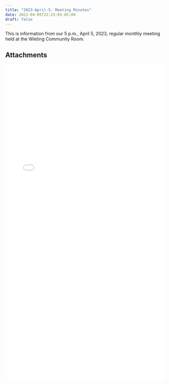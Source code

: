```yaml
---
title: "2023-April-5: Meeting Minutes"
date: 2023-04-05T22:23:03-05:00
draft: false
---
```

This is information from our 5 p.m., April 5, 2023, regular monthly meeting held at the Wieting Community Room. 
 
## Attachments

<embed width=100% height=1000 src="./../../pdfs/Healthy-Home-Town-Minutes-4-5-23.pdf"></embed>
